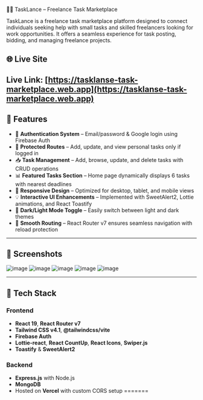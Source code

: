🧑‍💻 TaskLance – Freelance Task Marketplace

TaskLance is a freelance task marketplace platform designed to connect individuals seeking help with small tasks and skilled freelancers looking for work opportunities. It offers a seamless experience for task posting, bidding, and managing freelance projects.

## 🌐 Live Site
**Live Link**: [https://tasklanse-task-marketplace.web.app](https://tasklanse-task-marketplace.web.app)  
---

## 🚀 Features

- 🔐 **Authentication System** – Email/password & Google login using Firebase Auth
- 🎯 **Protected Routes** – Add, update, and view personal tasks only if logged in
- 📥 **Task Management** – Add, browse, update, and delete tasks with CRUD operations
- 📊 **Featured Tasks Section** – Home page dynamically displays 6 tasks with nearest deadlines
- 🎨 **Responsive Design** – Optimized for desktop, tablet, and mobile views
- 💡 **Interactive UI Enhancements** – Implemented with SweetAlert2, Lottie animations, and React Toastify
- 🌙 **Dark/Light Mode Toggle** – Easily switch between light and dark themes
- 🔁 **Smooth Routing** – React Router v7 ensures seamless navigation with reload protection

---

## 📸 Screenshots

![image](https://github.com/user-attachments/assets/297d9545-5aa5-49e3-b55d-892ad61af463)
![image](https://github.com/user-attachments/assets/52e82805-17e3-410e-98d4-1cb41cab7b04)
![image](https://github.com/user-attachments/assets/a379e1bf-feaa-4247-9847-760bd179f2a0) 
![image](https://github.com/user-attachments/assets/454d212f-6c7c-4fc6-8549-ae2bc2575977)
![image](https://github.com/user-attachments/assets/a1c71a0d-0cd2-4656-95f4-da0c9806d73c)



---

## 📁 Tech Stack

### Frontend
- **React 19**, **React Router v7**
- **Tailwind CSS v4.1**, **@tailwindcss/vite**
- **Firebase Auth**
- **Lottie-react**, **React CountUp**, **React Icons**, **Swiper.js**
- **Toastify** & **SweetAlert2**

### Backend
- **Express.js** with Node.js
- **MongoDB**
- Hosted on **Vercel** with custom CORS setup
=======
